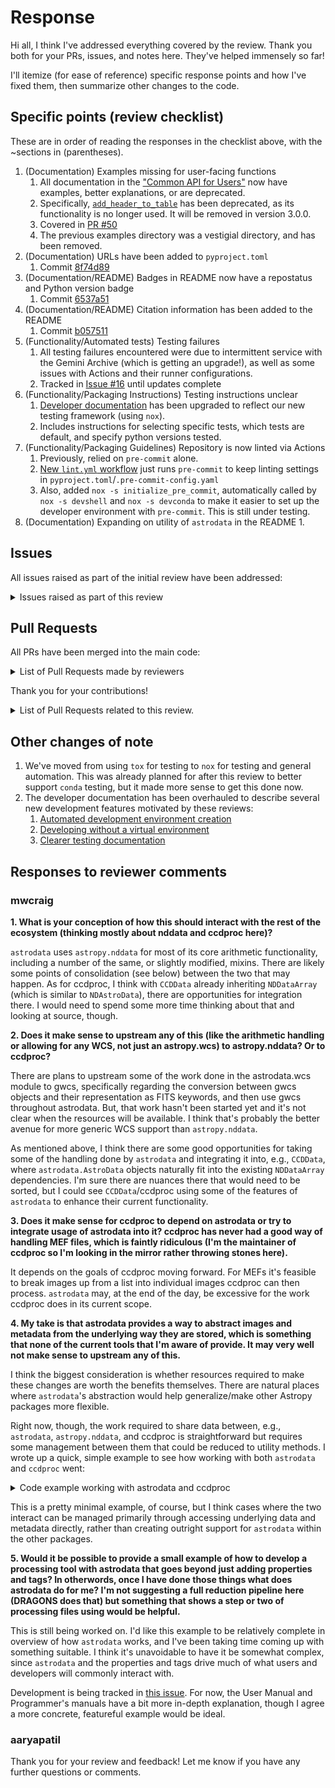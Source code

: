 # Response

Hi all, I think I've addressed everything covered by the review. Thank you both
for your PRs, issues, and notes here. They've helped immensely so far!

I'll itemize (for ease of reference) specific response points and how I've fixed them, then summarize other changes to the code.

## Specific points (review checklist)

These are in order of reading the responses in the checklist above, with the ~sections in (parentheses).

[api_short]: https://geminidrsoftware.github.io/astrodata/api_short.html
[add_header_to_table]: https://geminidrsoftware.github.io/astrodata/api/astrodata.add_header_to_table.html
[testing docs]: https://geminidrsoftware.github.io/astrodata/developer/index.html#run-the-tests
[lint workflow]: https://github.com/GeminiDRSoftware/astrodata/blob/main/.github/workflows/lint.yml

1. (Documentation) Examples missing for user-facing functions
    1. All documentation in the ["Common API for Users"][api_short] now have examples, better explanations, or are deprecated.
    2. Specifically, [`add_header_to_table`][add_header_to_table] has been deprecated, as its functionality is no longer used. It will be removed in version 3.0.0.
    3. Covered in [PR #50](https://github.com/GeminiDRSoftware/astrodata/pull/50)
    4. The previous examples directory was a vestigial directory, and has been removed.
2. (Documentation) URLs have been added to `pyproject.toml`
    1. Commit [8f74d89](https://github.com/GeminiDRSoftware/astrodata/commit/8f74d89)
3. (Documentation/README) Badges in README now have a repostatus and Python version badge
    1. Commit [6537a51](https://github.com/GeminiDRSoftware/astrodata/commit/6537a51)
4. (Documentation/README) Citation information has been added to the README
    1. Commit [b057511](https://github.com/GeminiDRSoftware/astrodata/commit/b057511)
5. (Functionality/Automated tests) Testing failures
    1. All testing failures encountered were due to intermittent service with the Gemini Archive (which is getting an upgrade!), as well as some issues with Actions and their runner configurations.
    2. Tracked in [Issue #16](https://github.com/GeminiDRSoftware/astrodata/commit/b057511) until updates complete
6. (Functionality/Packaging Instructions) Testing instructions unclear
    1. [Developer documentation][testing docs] has been upgraded to reflect our new testing framework (using `nox`).
    2. Includes instructions for selecting specific tests, which tests are default, and specify python versions tested.
7. (Functionality/Packaging Guidelines) Repository is now linted via Actions
    1. Previously, relied on `pre-commit` alone.
    2. [New `lint.yml` workflow][lint workflow] just runs `pre-commit` to keep linting settings in `pyproject.toml`/`.pre-commit-config.yaml`
    3. Also, added `nox -s initialize_pre_commit`, automatically called by `nox -s devshell` and `nox -s devconda` to make it easier to set up the developer environment with `pre-commit`. This is still under testing.
8. (Documentation) Expanding on utility of `astrodata` in the README
    1.

## Issues
All issues raised as part of the initial review have been addressed:

<details>

<summary>Issues raised as part of this review</summary>

+ [Issue #18](https://github.com/GeminiDRSoftware/astrodata/issues/18)
+ [Issue #19](https://github.com/GeminiDRSoftware/astrodata/issues/19)
+ [Issue #22](https://github.com/GeminiDRSoftware/astrodata/issues/22)
+ [Issue #23](https://github.com/GeminiDRSoftware/astrodata/issues/23)
+ [Issue #25](https://github.com/GeminiDRSoftware/astrodata/issues/25)
+ [Issue #26](https://github.com/GeminiDRSoftware/astrodata/issues/26)
+ [Issue #27](https://github.com/GeminiDRSoftware/astrodata/issues/27)
+ [Issue #28](https://github.com/GeminiDRSoftware/astrodata/issues/28)
+ [Issue #29](https://github.com/GeminiDRSoftware/astrodata/issues/29)
+ [Issue #33](https://github.com/GeminiDRSoftware/astrodata/issues/33)

</details>

## Pull Requests

All PRs have been merged into the main code:

<details>

<summary>List of Pull Requests made by reviewers</summary>

+ [Pull Request #20](https://github.com/GeminiDRSoftware/astrodata/pull/20)
+ [Pull Request #21](https://github.com/GeminiDRSoftware/astrodata/pull/21)

</details>

Thank you for your contributions!

<details>

<summary>List of Pull Requests related to this review.</summary>

+ [Pull Request #24](https://github.com/GeminiDRSoftware/astrodata/pull/24)
+ [Pull Request #31](https://github.com/GeminiDRSoftware/astrodata/pull/31)
+ [Pull Request #32](https://github.com/GeminiDRSoftware/astrodata/pull/32)
+ [Pull Request #34](https://github.com/GeminiDRSoftware/astrodata/pull/34)
+ [Pull Request #38](https://github.com/GeminiDRSoftware/astrodata/pull/38)
+ [Pull Request #41](https://github.com/GeminiDRSoftware/astrodata/pull/41)
+ [Pull Request #46](https://github.com/GeminiDRSoftware/astrodata/pull/46)
+ [Pull Request #48](https://github.com/GeminiDRSoftware/astrodata/pull/48)
+ [Pull Request #50](https://github.com/GeminiDRSoftware/astrodata/pull/50)
+ [Pull Request #51](https://github.com/GeminiDRSoftware/astrodata/pull/51)
+ [Pull Request #53](https://github.com/GeminiDRSoftware/astrodata/pull/53)

</details>


## Other changes of note

[devshells]: https://geminidrsoftware.github.io/astrodata/developer/index.html#install-the-dependencies
[poetry devs]: https://geminidrsoftware.github.io/astrodata/developer/index.html#install-the-dependencies
[test docs]: https://geminidrsoftware.github.io/astrodata/developer/index.html#run-the-tests

1. We've moved from using `tox` for testing to `nox` for testing and general automation. This was already planned for after this review to better support `conda` testing, but it made more sense to get this done now.
2. The developer documentation has been overhauled to describe several new development features motivated by these reviews:
    1. [Automated development environment creation][devshells]
    2. [Developing without a virtual environment][poetry devs]
    3. [Clearer testing documentation][test docs]

## Responses to reviewer comments

### mwcraig

**1. What is your conception of how this should interact with the rest of the ecosystem (thinking mostly about nddata and ccdproc here)?**

`astrodata` uses `astropy.nddata` for most of its core arithmetic functionality, including a number of the same, or slightly modified, mixins. There are likely some points of consolidation (see below) between the two that may happen. As for ccdproc, I think with `CCDData` already inheriting `NDDataArray` (which is similar to `NDAstroData`), there are opportunities for integration there. I would need to spend some more time thinking about that and looking at source, though.

**2. Does it make sense to upstream any of this (like the arithmetic handling or allowing for any WCS, not just an astropy.wcs) to astropy.nddata? Or to ccdproc?**

There are plans to upstream some of the work done in the astrodata.wcs module to gwcs, specifically regarding the conversion between gwcs objects and their representation as FITS keywords, and then use gwcs throughout astrodata. But, that work hasn't been started yet and it's not clear when the resources will be available. I think that's probably the better avenue for more generic WCS support than `astropy.nddata`.

As mentioned above, I think there are some good opportunities for taking some of the handling done by `astrodata` and integrating it into, e.g., `CCDData`, where `astrodata.AstroData` objects naturally fit into the existing `NDDataArray` dependencies. I'm sure there are nuances there that would need to be sorted, but I could see `CCDData`/ccdproc using some of the features of `astrodata` to enhance their current functionality.

**3. Does it make sense for ccdproc to depend on astrodata or try to integrate usage of astrodata into it? ccdproc has never had a good way of handling MEF files, which is faintly ridiculous (I'm the maintainer of ccdproc so I'm looking in the mirror rather throwing stones here).**

It depends on the goals of ccdproc moving forward. For MEFs it's feasible to break images up from a list into individual images ccdproc can then process. `astrodata` may, at the end of the day, be excessive for the work ccdproc does in its current scope.

**4. My take is that astrodata provides a way to abstract images and metadata from the underlying way they are stored, which is something that none of the current tools that I'm aware of provide. It may very well not make sense to upstream any of this.**

I think the biggest consideration is whether resources required to make these changes are worth the benefits themselves. There are natural places where `astrodata`'s abstraction would help generalize/make other Astropy packages more flexible.

Right now, though, the work required to share data between, e.g., `astrodata`, `astropy.nddata`, and ccdproc is straightforward but requires some management between them that could be reduced to utility methods. I wrote up a quick, simple example to see how working with both `astrodata` and `ccdproc` went:

<details>

<summary>Code example working with astrodata and ccdproc</summary>

```python
from astrodata import AstroData, create
from astropy.nddata import CCDData, NDData
from astropy.io import fits
import astropy.units as u
import numpy as np
import ccdproc

# Create a simple FITS file object with data and a header:
hdu = fits.PrimaryHDU(data=np.ones((100, 100)))
hdu.header["INSTRUME"] = "random_inst"
hdu.header["MODE"] = "random_mode"
hdu.header["UNIT"] = "adu"
hdu.header["EXPTIME"] = 5.0

# Create an AstroData object from the FITS file object:
ad = create(hdu)

# Access the underlying data and create a CCDData object:
ccd_image = CCDData(data=ad[0].data, unit=ad[0].hdr["UNIT"], meta=ad[0].hdr)

# Create a dark frame with the same shape as the data:
hdu_dark = fits.PrimaryHDU(data=np.random.random((100, 100)) * 10)
hdu_dark.header["INSTRUME"] = "random_inst"
hdu_dark.header["MODE"] = "random_dark_mode"
hdu_dark.header["UNIT"] = "adu"
hdu_dark.header["EXPTIME"] = 10.0

# Create an AstroData object from the FITS file object:
ad_dark = create(hdu_dark)

# Access the underlying data and create a CCDData object:
dark = CCDData(
    ad_dark[0].data,
    unit=ad_dark[0].hdr["UNIT"],
    meta=ad_dark[0].hdr,
)

# Subtract the dark frame from the data:
ccd_dark_subtracted = ccdproc.subtract_dark(
    ccd_image,
    dark,
    dark_exposure=dark.header["EXPTIME"] * u.s,
    data_exposure=ccd_image.header["EXPTIME"] * u.s,
)

```

</details>

This is a pretty minimal example, of course, but I think cases where the two interact can be managed primarily through accessing underlying data and metadata directly, rather than creating outright support for `astrodata` within the other packages.

**5. Would it be possible to provide a small example of how to develop a processing tool with astrodata that goes beyond just adding properties and tags? In otherwords, once I have done those things what does astrodata do for me? I'm not suggesting a full reduction pipeline here (DRAGONS does that) but something that shows a step or two of processing files using would be helpful.**

This is still being worked on. I'd like this example to be relatively complete in overview of how `astrodata` works, and I've been taking time coming up with something suitable. I think it's unavoidable to have it be somewhat complex, since `astrodata` and the properties and tags drive much of what users and developers will commonly interact with.

[example issue]: https://github.com/GeminiDRSoftware/astrodata/issues/57

Development is being tracked in [this issue][example issue]. For now, the User Manual and Programmer's manuals have a bit more in-depth explanation, though I agree a more concrete, featureful example would be ideal.

### aaryapatil

Thank you for your review and feedback! Let me know if you have any further questions or comments.
